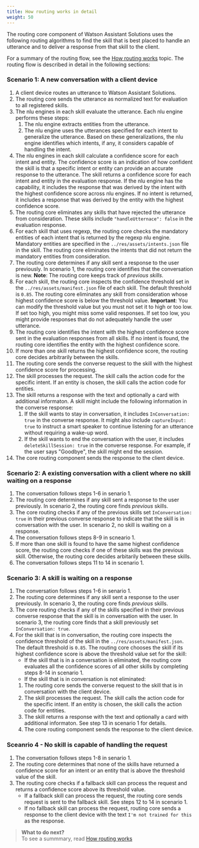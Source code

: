 ```yaml
---
title: How routing works in detail
weight: 50
---
```

The routing core component of Watson Assistant Solutions uses the following routing algorithms to find the skill that is best placed to handle an utterance and to deliver a response from that skill to the client.

For a summary of the routing flow, see the [How routing works]({{site.baseurl}}/understand-service/how-it-works) topic.  The routing flow is described in detail in the following sections:

### Scenario 1: A new conversation with a client device

1. A client device routes an utterance to Watson Assistant Solutions.
2. The routing core sends the utterance as normalized text for evaluation to all registered skills.
3. The nlu engines in each skill evaluate the utterance.  Each nlu engine performs these steps:
    1. The nlu engine extracts entities from the utterance.  
    2. The nlu engine uses the utterances specified for each intent to generalize the utterance.  Based on these generalizations, the nlu engine identifies which intents, if any, it considers capable of handling the intent.
4. The nlu engines in each skill calculate a confidence score for each intent and entity.  The confidence score is an indication of how confident the skill is that a specific intent or entity can provide an accurate response to the utterance.  The skill returns a confidence score for each intent and entity in the evaluation response.  If the nlu engine has the capability, it includes the response that was derived by the intent with the highest confidence score across nlu engines.  If no intent is returned, it includes a response that was derived by the entity with the highest confidence score.
5. The routing core eliminates any skills that have rejected the utterance from consideration.  These skills include `"handleUtternace": false` in the evaluation response.
6. For each skill that uses regexp, the routing core checks the mandatory entities of each intent that is returned by the regexp nlu engine. Mandatory entities are specified in the `../res/assets/intents.json` file in the skill.  The routing core eliminates the intents that did not return the mandatory entities from consideration.
7. The routing core determines if any skill sent a response to the user previously.  In scenario 1, the routing core identifies that the conversation is new.  **Note**: The routing core keeps track of _previous skills_.
8. For each skill, the routing core inspects the confidence threshold set in the `../res/assets/manifest.json` file of each skill.  The default threshold is `0.85`.  The routing core eliminates any skill from consideration whose highest confidence score is below the threshold value. **Important**: You can modify the threshold value but you must not set it to high or too low. If set too high, you might miss some valid responses. If set too low, you might provide responses that do not adequately handle the user utterance.
9. The routing core identifies the intent with the highest confidence score sent in the evaluation responses from all skills. If no intent is found, the routing core identifies the entity with the highest confidence score. 
10. If more than one skill returns the highest confidence score, the  routing core decides arbitrarily between the skills.
11. The routing core sends the converse request to the skill with the highest confidence score for processing.  
12. The skill processes the request.  The skill calls the action code for the specific intent.  If an entity is chosen, the skill calls the action code for entities.
13. The skill returns a response with the text and optionally a card with additional informaton.  A skill might include the following information in the converse response:
    1. If the skill wants to stay in conversation, it includes `InConversation: true` in the converse response.  It might also include `captureInput: true` to instruct a smart speaker to continue listening for an utterance without requiring a wake-up word.
    2. If the skill wants to end the conversation with the user, it includes `deleteSkillSession: true` in the converse response.  For example, if the user says "Goodbye", the skill might end the session.
14. The core routing component sends the response to the client device.

### Scenario 2: A existing conversation with a client where no skill waiting on a response

1. The conversation follows steps 1-6 in senario 1.  
2. The routing core determines if any skill sent a response to the user previously.  In scenario 2, the routing core finds _previous_ skills.
3. The core routing checks if any of the previous skills  set  `InConversation: true` in their previous converse response to indicate that the skill is in conversation with the user. In scenario 2, no skill is waiting on a response.
4. The conversation follows steps 8-9 in scneario 1.
5. If more than one skill is found to have the same highest confidence score, the routing core checks if one of these skills was the previous skill. Otherwise, the routing core decides arbitarily between these skills.
6. The conversation follows steps 11 to 14 in scenario 1.


### Scenario 3: A skill is waiting on a response

1. The conversation follows steps 1-6 in senario 1.  
2. The routing core determines if any skill sent a response to the user previously.  In scenario 3, the routing core finds _previous_ skills.
3. The core routing checks if any of the skills specified in their previous converse response that the skill is in conversation with the user. In scenario 3, the routing core finds that a skill previously set  `InConversation: true`.
4. For the skill that is in conversation, the  routing core inspects the confidence threshold of the skill  in the `../res/assets/manifest.json`.  The default threshold is `0.85`.  The routing core chooses the skill if its highest confidence score is above the threshold value set for the skill:
    - If the skill that is in a conversation is eliminated, the routing core evaluates all the confidence scores of all other skills by completing steps 8-14 in scenario 1.
    - If the skill that is in conversation is not eliminated:
     1. The routing core sends the converse request to the skill that is in conversation with the client device.
     2. The skill processes the request.  The skill calls the action code for the specific intent.  If an entity is chosen, the skill calls the action code for entities.
     3. The skill returns a response with the text and optionally a card with additional informaton. See step 13 in scenario 1 for details.
     4. The core routing component sends the response to the client device.
   
### Sceanrio 4 - No skill is capable of handling the request

1. The conversation follows steps 1-8 in senario 1.
2. The routing core determines that none of the skills have returned a confidence score for an intent or an entity that is above the threshold value of the skill.  
3. The routing core checks if a fallback skill can process the request and returns a confidence score above its threshold value.  
    - If a fallback skill can process the request, the routing core sends request is sent to the fallback skill.  See steps 12 to 14 in scenario 1.
    - If no fallback skill can process the request, routing core sends a response to the client device with the text `I'm not trained for this` as the response.

> **What to do next?**<br>
To see a summmary, read [How routing works]({{site.baseurl}}/understand-service/how-it-works)
